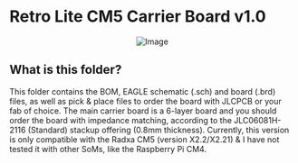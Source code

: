 # Retro Lite CM5 Carrier Board v1.0 

<p align="center">
  <img src="https://github.com/StonedEdge/Retro-Lite-CM5/assets/45709395/7a6fda8c-c2dc-45dc-ade3-2deeee40224c" alt="Image">
</p>

## What is this folder?
This folder contains the BOM, EAGLE schematic (.sch) and board (.brd) files, as well as pick & place files to order the board with JLCPCB or your fab of choice. 
The main carrier board is a 6-layer board and you should order the board with impedance matching, according to the JLC06081H-2116 (Standard) stackup offering (0.8mm thickness). 
Currently, this version is only compatible with the Radxa CM5 (version X2.2/X2.21) & I have not tested it with other SoMs, like the Raspberry Pi CM4. 
